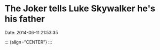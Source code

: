 The Joker tells Luke Skywalker he\'s his father
===============================================

Date: 2014-06-11 21:53:35

::: {align="CENTER"}
:::

